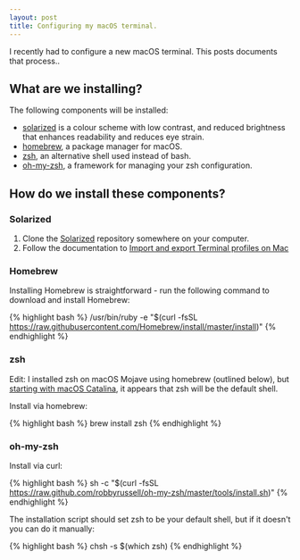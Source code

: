 ```yaml
---
layout: post
title: Configuring my macOS terminal.
---
```


I recently had to configure a new macOS terminal. This posts documents that process..

## What are we installing?

The following components will be installed:

- [solarized](https://ethanschoonover.com/solarized/) is a colour scheme with low contrast, and reduced brightness that enhances readability and reduces eye strain.
- [homebrew](https://brew.sh/), a package manager for macOS.
- [zsh](https://formulae.brew.sh/formula/zsh#default), an alternative shell used instead of bash. 
- [oh-my-zsh](https://ohmyz.sh/), a framework for managing your zsh configuration. 

## How do we install these components?

### Solarized

1. Clone the [Solarized](https://github.com/altercation/solarized) repository somewhere on your computer.
2. Follow the documentation to [Import and export Terminal profiles on Mac](https://support.apple.com/en-au/guide/terminal/trml4299c696/mac)

### Homebrew

Installing Homebrew is straightforward - run the following command to download and install Homebrew:

{% highlight bash %}
/usr/bin/ruby -e "$(curl -fsSL https://raw.githubusercontent.com/Homebrew/install/master/install)"
{% endhighlight %}

### zsh

Edit: I installed zsh on macOS Mojave using homebrew (outlined below), but [starting with macOS Catalina](https://support.apple.com/en-us/HT208050), it appears that zsh will be the default shell. 

Install via homebrew:

{% highlight bash %}
brew install zsh
{% endhighlight %}

### oh-my-zsh

Install via curl:

{% highlight bash %}
sh -c "$(curl -fsSL https://raw.github.com/robbyrussell/oh-my-zsh/master/tools/install.sh)"
{% endhighlight %}

The installation script should set zsh to be your default shell, but if it doesn't you can do it manually:

{% highlight bash %}
chsh -s $(which zsh)
{% endhighlight %}
